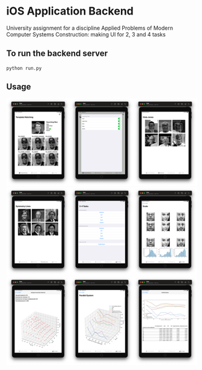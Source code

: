 # iOS Application Backend
University assignment for a discipline Applied Problems of Modern Computer Systems Construction: making UI for 2, 3 and 4 tasks

## To run the backend server

```
python run.py
```

## Usage

![](https://github.com/N-ihad/media/blob/master/2-3-4-uni-tasks-1.png?raw=true)
![](https://github.com/N-ihad/media/blob/master/2-3-4-uni-tasks-2.png?raw=true)
![](https://github.com/N-ihad/media/blob/master/2-3-4-uni-tasks-3.png?raw=true)
